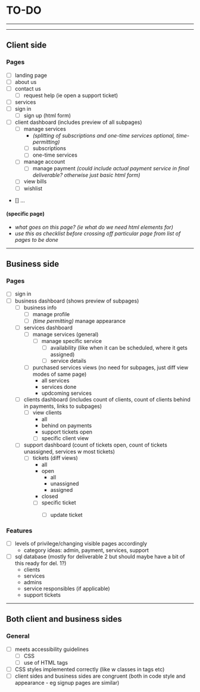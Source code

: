 # TO-DO
---------------------------------------------------
---------------------------------------------------

## Client side

### Pages
- [ ]  landing page
- [ ]  about us
- [ ]  contact us
    - [ ]  request help (ie open a support ticket)
- [ ]  services
- [ ]  sign in
    - [ ]  sign up (html form)
- [ ] client dashboard (includes preview of all subpages)
    - [ ]  manage services 
        - *(splitting of subscriptions and one-time services optional, time-permitting)*
        - [ ] subscriptions
        - [ ] one-time services
    - [ ]  manage account
        - [ ]  manage payment 
            *(could include actual payment service in final deliverable? otherwise just basic html form)*
    - [ ] view bills
    - [ ] wishlist
- [] ... 

#### (specific page)
- *what goes on this page? (ie what do we need html elements for)*
- *use this as checklist before crossing off particular page from list of pages to be done*



---------------------------------------------------



## Business side

### Pages
- [ ] sign in
- [ ] business dashboard (shows preview of subpages)
    - [ ] business info
        - [ ] manage profile
        - [ ] *(time permitting)* manage appearance
    - [ ] services dashboard 
        - [ ] manage services (general)
            - [ ] manage specific service
                - [ ] availability (like when it can be scheduled, where it gets assigned)
                - [ ] service details
        - [ ] purchased services views (no need for subpages, just diff view modes of same page)
            - all services
            - services done
            - updcoming services
    - [ ] clients dashboard (includes count of clients, count of clients behind in payments, links to subpages)
        - [ ] view clients
            - all
            - behind on payments
            - support tickets open
            - [ ] specific client view
    - [ ] support dashboard (count of tickets open, count of tickets unassigned, services w most tickets)
        - [ ] tickets (diff views)
            - all
            - open
                - all
                - unassigned
                - assigned
            - closed
            - [ ] specific ticket
                - [ ] update ticket


### Features
- [ ] levels of privilege/changing visible pages accordingly
    - category ideas: admin, payment, services, support
- [ ] sql database (mostly for deliverable 2 but should maybe have a bit of this ready for del. 1?)
    - clients
    - services
    - admins
    - service responsibles (if applicable)
    - support tickets

---------------------------------------------------

## Both client and business sides

### General
- [ ] meets accessibility guidelines
    - [ ] CSS
    - [ ] use of HTML tags
- [ ] CSS styles implemented correctly (like w classes in tags etc)
- [ ] client sides and business sides are congruent (both in code style and appearance - eg signup pages are similar)
